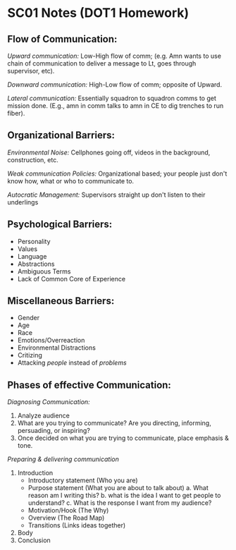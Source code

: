 SC01 Notes (DOT1 Homework)
==========================

Flow of Communication:
----------------------

*Upward communication:* Low-High flow of comm; (e.g. Amn wants to use chain of communication to deliver a message to Lt, goes through supervisor, etc).

*Downward communication:* High-Low flow of comm; opposite of Upward.

*Lateral communication:* Essentially squadron to squadron comms to get mission done. (E.g., amn in comm talks to amn in CE to dig trenches to run fiber).

Organizational Barriers:
------------------------

*Environmental Noise:* Cellphones going off, videos in the background, construction, etc.

*Weak communication Policies:* Organizational based; your people just don't know how, what or who to communicate to.

*Autocratic Management:* Supervisors straight up don't listen to their underlings


Psychological Barriers:
-----------------------

* Personality
* Values
* Language
* Abstractions
* Ambiguous Terms
* Lack of Common Core of Experience

Miscellaneous Barriers:
-----------------------

* Gender
* Age
* Race
* Emotions/Overreaction
* Environmental Distractions
* Critizing
* Attacking _people_ instead of _problems_
 
Phases of effective Communication:
----------------------------------

*Diagnosing Communication:*
1. Analyze audience
2. What are you trying to communicate? Are you directing, informing, persuading, or inspiring?
3. Once decided on what you are trying to communicate, place emphasis & tone.

*Preparing & delivering communication*
1. Introduction
	* Introductory statement (Who you are)
	* Purpose statement (What you are about to talk about)
		a. What reason am I writing this?
		b. what is the idea I want to get people to understand?
		c. What is the response I want from my audience?
	* Motivation/Hook (The Why)
	* Overview (The Road Map)
	* Transitions (Links ideas together)		
2. Body
3. Conclusion
